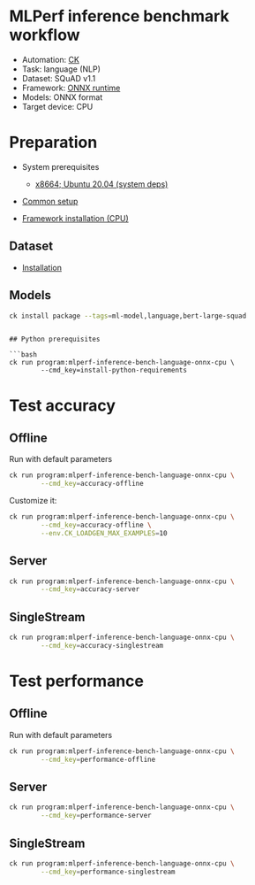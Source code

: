 # MLPerf inference benchmark workflow

* Automation: [CK](https://github.com/ctuning/ck)
* Task: language (NLP)
* Dataset: SQuAD v1.1
* Framework: [ONNX runtime](https://github.com/microsoft/onnxruntime)
* Models: ONNX format
* Target device: CPU

# Preparation

* System prerequisites
  - [x8664; Ubuntu 20.04 (system deps)](https://github.com/ctuning/ck/blob/master/docs/mlperf-automation/platform/x8664-ubuntu.md)

* [Common setup](https://github.com/ctuning/ck/blob/master/docs/mlperf-automation/setup/common.md)
* [Framework installation (CPU)](https://github.com/ctuning/ck/blob/master/docs/mlperf-automation/setup/framework-onnx.md)

## Dataset

* [Installation](https://github.com/ctuning/ck/blob/master/docs/mlperf-automation/datasets/squad.md)

## Models

```bash
ck install package --tags=ml-model,language,bert-large-squad
```
```

## Python prerequisites

```bash
ck run program:mlperf-inference-bench-language-onnx-cpu \
        --cmd_key=install-python-requirements
```

# Test accuracy

## Offline

Run with default parameters
```bash
ck run program:mlperf-inference-bench-language-onnx-cpu \
        --cmd_key=accuracy-offline
```

Customize it:
```bash
ck run program:mlperf-inference-bench-language-onnx-cpu \
        --cmd_key=accuracy-offline \
        --env.CK_LOADGEN_MAX_EXAMPLES=10

```

## Server

```bash
ck run program:mlperf-inference-bench-language-onnx-cpu \
        --cmd_key=accuracy-server
```

## SingleStream

```bash
ck run program:mlperf-inference-bench-language-onnx-cpu \
        --cmd_key=accuracy-singlestream
```


# Test performance 


## Offline

Run with default parameters
```bash
ck run program:mlperf-inference-bench-language-onnx-cpu \
        --cmd_key=performance-offline
```

## Server

```bash
ck run program:mlperf-inference-bench-language-onnx-cpu \
        --cmd_key=performance-server
```

## SingleStream

```bash
ck run program:mlperf-inference-bench-language-onnx-cpu \
        --cmd_key=performance-singlestream
```
